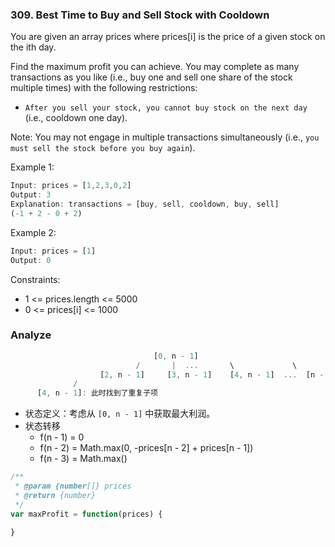 ### 309. Best Time to Buy and Sell Stock with Cooldown

You are given an array prices where prices[i] is the price of a given stock on the ith day.

Find the maximum profit you can achieve. You may complete as many transactions as you like (i.e., buy one and sell one share of the stock multiple times) with the following restrictions:

* `After you sell your stock, you cannot buy stock on the next day` (i.e., cooldown one day).

Note: You may not engage in multiple transactions simultaneously (i.e., `you must sell the stock before you buy again`).

Example 1:

```js
Input: prices = [1,2,3,0,2]
Output: 3
Explanation: transactions = [buy, sell, cooldown, buy, sell]
(-1 + 2 - 0 + 2)
```

Example 2:

```js
Input: prices = [1]
Output: 0
```

Constraints:

* 1 <= prices.length <= 5000
* 0 <= prices[i] <= 1000

### Analyze

```js
                                [0, n - 1]
                            /       |  ...       \             \
                    [2, n - 1]     [3, n - 1]    [4, n - 1]  ...  [n - 1]
              /
      [4, n - 1]: 此时找到了重复子项
```

* 状态定义：考虑从 `[0, n - 1]` 中获取最大利润。
* 状态转移
  * f(n - 1) = 0
  * f(n - 2) = Math.max(0, -prices[n - 2] + prices[n - 1])
  * f(n - 3) = Math.max()

```js
/**
 * @param {number[]} prices
 * @return {number}
 */
var maxProfit = function(prices) {

}
```